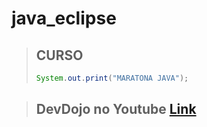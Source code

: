 # java_eclipse

> ## CURSO
> ```java
> System.out.print("MARATONA JAVA");
> ```

> DevDojo no Youtube [Link](https://www.youtube.com/playlist?list=PL62G310vn6nHrMr1tFLNOYP_c73m6nAzL 'DevDojo')
> -----
